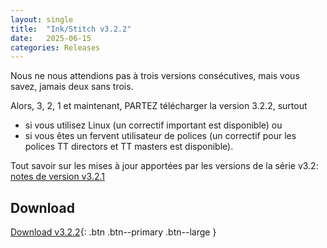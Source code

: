 ```yaml
---
layout: single
title:  "Ink/Stitch v3.2.2"
date:   2025-06-15
categories: Releases
---
```

Nous ne nous attendions pas à trois versions consécutives, mais vous savez, jamais deux sans trois.

Alors, 3, 2, 1 et maintenant, PARTEZ télécharger la version 3.2.2, surtout
* si vous utilisez Linux (un correctif important est disponible) ou
* si vous êtes un fervent utilisateur de polices (un correctif pour les polices TT directors et TT masters est disponible).

Tout savoir sur les mises à jour apportées par les versions de la série v3.2: [notes de version v3.2.1](/fr/2025-06-07-3.2.1)

## Download

[Download v3.2.2](https://github.com/inkstitch/inkstitch/releases/tag/v3.2.2){: .btn .btn--primary .btn--large }
